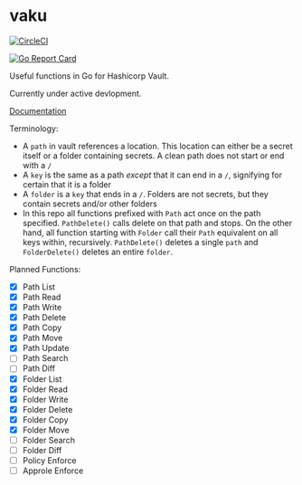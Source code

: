 # vaku
[![CircleCI](https://circleci.com/gh/Lingrino/vaku.svg?style=svg)](https://circleci.com/gh/Lingrino/vaku)

[![Go Report Card](https://goreportcard.com/badge/github.com/Lingrino/vaku)](https://goreportcard.com/report/github.com/Lingrino/vaku)

Useful functions in Go for Hashicorp Vault.

Currently under active devlopment.

[Documentation](https://godoc.org/github.com/Lingrino/vaku/vaku)

Terminology:
- A `path` in vault references a location. This location can either be a secret itself or a folder containing secrets. A clean path does not start or end with a `/`
- A `key` is the same as a path *except* that it can end in a `/`, signifying for certain that it is a folder
- A `folder` is a `key` that ends in a `/`. Folders are not secrets, but they contain secrets and/or other folders
- In this repo all functions prefixed with `Path` act once on the path specified. `PathDelete()` calls delete on that path and stops. On the other hand, all function starting with `Folder` call their `Path` equivalent on all keys within, recursively. `PathDelete()` deletes a single `path` and `FolderDelete()` deletes an entire `folder`.

Planned Functions:
- [x] Path List
- [x] Path Read
- [x] Path Write
- [x] Path Delete
- [x] Path Copy
- [x] Path Move
- [x] Path Update
- [ ] Path Search
- [ ] Path Diff
- [x] Folder List
- [x] Folder Read
- [x] Folder Write
- [x] Folder Delete
- [x] Folder Copy
- [x] Folder Move
- [ ] Folder Search
- [ ] Folder Diff
- [ ] Policy Enforce
- [ ] Approle Enforce

